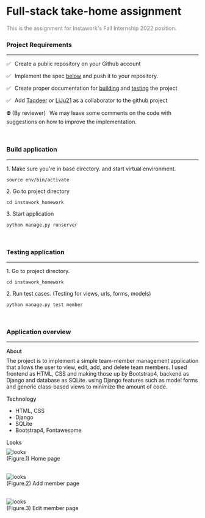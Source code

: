 # Full-stack take-home assignment

<span style='color: gray;'>This is the assignment for Instawork's Fall Internship 2022 position.</span>

<div style='margin-bottom: 25px;'></div>

### Project Requirements

<hr/>
<p><span style='margin-right: 10px;'>✅</span>Create a public repository on your Github account</p>
<p><span style='margin-right: 10px;'>✅</span>Implement the spec <a href="#implementaion">below</a> and push it to your repository.</p>
<p><span style='margin-right: 10px;'>✅</span>Create proper documentation for <a href="#building">building</a> and <a href="#testing">testing</a> the project</p>
<p><span style='margin-right: 10px;'>✅</span>Add <a href="https://github.com/Taqdeer">Taqdeer</a> or <a href="https://github.com/LiJu21">LiJu21</a> as a collaborator to the github project</p>
<p><span style='margin-right: 10px;'>⛔ (By reviewer)</span>We may leave some comments on the code with suggestions on how to improve the implementation.</p>
<br/>

### <span id="#building">Build application</span>

<hr/>
<p>1. Make sure you're in base directory. and start virtual environment.</p>

```
source env/bin/activate
```

<p>2. Go to project directory</p>

```
cd instawork_homework
```

<p>3. Start application</p>

```
python manage.py runserver
```

<br/>

### <span id="#testing">Testing application</span>

<hr/>
<p>1. Go to project directory.</p>

```
cd instawork_homework
```

<p>2. Run test cases. (Testing for views, urls, forms, models)</p>

```
python manage.py test member
```

<br/>

### Application overview

<hr/>

<h4 id="#implementaion" style="margin: 15px 0 8px 0; font-weight: 500;">About</h4>
The project is to implement a simple team-member management application that allows the
user to view, edit, add, and delete team members.
I used frontend as HTML, CSS and making those up by Bootstrap4, backend as Django and database as SQLite.
using Django features such as model forms and generic class-based views to minimize the amount of code.

<h4 style="margin: 15px 0 8px 0; font-weight: 500;">Technology</h4>
<ul>
  <li>HTML, CSS</li>
  <li>Django</li>
  <li>SQLite</li>
  <li>Bootstrap4, Fontawesome</li>
</ul>

<h4 style="margin: 15px 0 8px 0; font-weight: 500;">Looks</h4>
<img src="https://user-images.githubusercontent.com/62743644/178614362-62b7b3c8-0e9c-4647-8ed7-00708b0f3c55.jpeg" alt="looks"/> <br/>
(Figure.1) Home page <br/><br/>

<img src="https://user-images.githubusercontent.com/62743644/178614267-6e5c5c54-1cce-4f5d-9d11-1830c19a09b1.jpeg" alt="looks"/> <br/>
(Figure.2) Add member page <br/><br/>

<img src="https://user-images.githubusercontent.com/62743644/178614312-59600721-2f4c-401d-9cae-2904f9f10bf5.jpeg" alt="looks"/> <br/>
(Figure.3) Edit member page <br/><br/>
